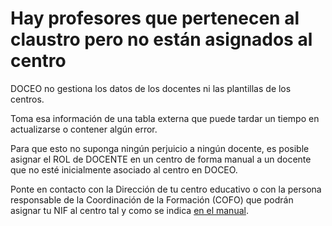 # Hay profesores que pertenecen al claustro pero no están asignados al centro

DOCEO no gestiona los datos de los docentes ni las plantillas de los centros.

Toma esa información de una tabla externa que puede tardar un tiempo en actualizarse o contener algún error.

Para que esto no suponga ningún perjuicio a ningún docente, es posible asignar el ROL de DOCENTE en un centro de forma manual a un docente que no esté inicialmente asociado al centro en DOCEO.

Ponte en contacto con la Dirección de tu centro educativo o con la persona responsable de la Coordinación de la Formación (COFO) que podrán asignar tu NIF al centro tal y como se indica [en el manual](https://catedu.github.io/manualdoceocofodir/0_doceo_30_gestion_de_la_formacion_del_profesorado/roles_en_la_formacion/asignacion-y-correccion-de-roles.html).